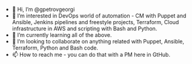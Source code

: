 - 👋 Hi, I’m @gpetrovgeorgi
- 👀 I’m interested in DevOps world of automation - CM with Puppet and Ansible, Jenkins pipelines and freestyle projects, Terraform, Cloud infrastructure in AWS and scripting with Bash and Python.
- 🌱 I’m currently learning all of the above.
- 💞️ I’m looking to collaborate on anything related with Puppet, Ansible, Terraform, Python and Bash code.
- 📫 How to reach me - you can do that with a PM here in GtHub.

<!---
gpetrovgeorgi/gpetrovgeorgi is a ✨ special ✨ repository because its `README.md` (this file) appears on your GitHub profile.
You can click the Preview link to take a look at your changes.
--->
